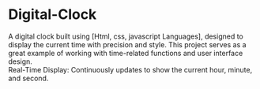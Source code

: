 # Digital-Clock
A digital clock built using [Html, css, javascript Languages], designed to display the current time with precision and style. This project serves as a great example of working with time-related functions and user interface design.</br> Real-Time Display: Continuously updates to show the current hour, minute, and second. 

